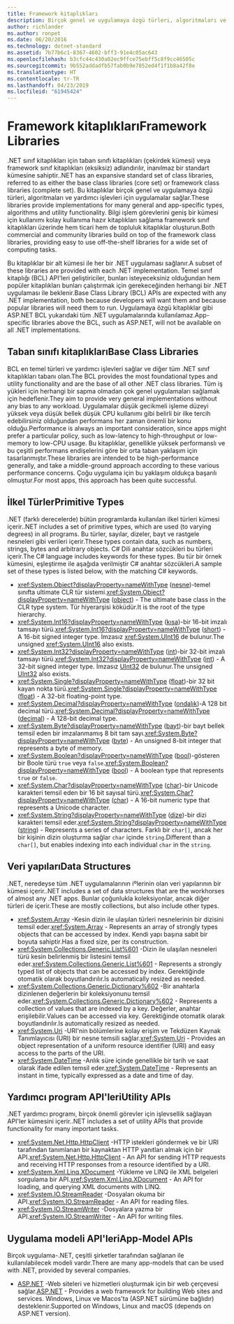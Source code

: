 ```yaml
---
title: Framework kitaplıkları
description: Birçok genel ve uygulamaya özgü türleri, algoritmaları ve yardımcı işlevleri için kitaplıkları uygulamaları nasıl sağladığını öğrenin.
author: richlander
ms.author: ronpet
ms.date: 06/20/2016
ms.technology: dotnet-standard
ms.assetid: 7b77b6c1-8367-4602-bff3-91e4c05ac643
ms.openlocfilehash: b3cfc44c430a02ec9ffce75ebff5c8f9cc46505c
ms.sourcegitcommit: 9b552addadfb57fab0b9e7852ed4f1f1b8a42f8e
ms.translationtype: HT
ms.contentlocale: tr-TR
ms.lasthandoff: 04/23/2019
ms.locfileid: "61945424"
---
```

# <a name="framework-libraries"></a><span data-ttu-id="7bb08-103">Framework kitaplıkları</span><span class="sxs-lookup"><span data-stu-id="7bb08-103">Framework Libraries</span></span>

<span data-ttu-id="7bb08-104">.NET sınıf kitaplıkları için taban sınıfı kitaplıkları (çekirdek kümesi) veya framework sınıf kitaplıkları (eksiksiz) adlandırılır, inanılmaz bir standart kümesine sahiptir.</span><span class="sxs-lookup"><span data-stu-id="7bb08-104">.NET has an expansive standard set of class libraries, referred to as either the base class libraries (core set) or framework class libraries (complete set).</span></span> <span data-ttu-id="7bb08-105">Bu kitaplıklar birçok genel ve uygulamaya özgü türleri, algoritmaları ve yardımcı işlevleri için uygulamalar sağlar.</span><span class="sxs-lookup"><span data-stu-id="7bb08-105">These libraries provide implementations for many general and app-specific types, algorithms and utility functionality.</span></span> <span data-ttu-id="7bb08-106">Bilgi işlem görevlerini geniş bir kümesi için kullanımı kolay kullanıma hazır kitaplıkları sağlama framework sınıf kitaplıkları üzerinde hem ticari hem de topluluk kitaplıklar oluşturun.</span><span class="sxs-lookup"><span data-stu-id="7bb08-106">Both commercial and community libraries build on top of the framework class libraries, providing easy to use off-the-shelf libraries for a wide set of computing tasks.</span></span>

<span data-ttu-id="7bb08-107">Bu kitaplıklar bir alt kümesi ile her bir .NET uygulaması sağlanır.</span><span class="sxs-lookup"><span data-stu-id="7bb08-107">A subset of these libraries are provided with each .NET implementation.</span></span> <span data-ttu-id="7bb08-108">Temel sınıf kitaplığı (BCL) API'leri geliştiriciler, bunları isteyeceksiniz olduğundan hem popüler kitaplıkları bunları çalıştırmak için gerekeceğinden herhangi bir .NET uygulaması ile beklenir.</span><span class="sxs-lookup"><span data-stu-id="7bb08-108">Base Class Library (BCL) APIs are expected with any .NET implementation, both because developers will want them and because popular libraries will need them to run.</span></span> <span data-ttu-id="7bb08-109">Uygulamaya özgü kitaplıklar gibi ASP.NET BCL yukarıdaki tüm .NET uygulamalarında kullanılamaz.</span><span class="sxs-lookup"><span data-stu-id="7bb08-109">App-specific libraries above the BCL, such as ASP.NET, will not be available on all .NET implementations.</span></span>

## <a name="base-class-libraries"></a><span data-ttu-id="7bb08-110">Taban sınıfı kitaplıkları</span><span class="sxs-lookup"><span data-stu-id="7bb08-110">Base Class Libraries</span></span>

<span data-ttu-id="7bb08-111">BCL en temel türleri ve yardımcı işlevleri sağlar ve diğer tüm .NET sınıf kitaplıkları tabanı olan.</span><span class="sxs-lookup"><span data-stu-id="7bb08-111">The BCL provides the most foundational types and utility functionality and are the base of all other .NET class libraries.</span></span> <span data-ttu-id="7bb08-112">Tüm iş yükleri için herhangi bir sapma olmadan çok genel uygulamaları sağlamak için hedeflenir.</span><span class="sxs-lookup"><span data-stu-id="7bb08-112">They aim to provide very general implementations without any bias to any workload.</span></span> <span data-ttu-id="7bb08-113">Uygulamalar düşük gecikmeli işleme düzeyi yüksek veya düşük bellek düşük CPU kullanımı gibi belirli bir ilke tercih edebilirsiniz olduğundan performans her zaman önemli bir konu olduğu.</span><span class="sxs-lookup"><span data-stu-id="7bb08-113">Performance is always an important consideration, since apps might prefer a particular policy, such as low-latency to high-throughput or low-memory to low-CPU usage.</span></span> <span data-ttu-id="7bb08-114">Bu kitaplıklar, genellikle yüksek performanslı ve bu çeşitli performans endişelerini göre bir orta taban yaklaşım için tasarlanmıştır.</span><span class="sxs-lookup"><span data-stu-id="7bb08-114">These libraries are intended to be high-performance generally, and take a middle-ground approach according to these various performance concerns.</span></span> <span data-ttu-id="7bb08-115">Çoğu uygulama için bu yaklaşım oldukça başarılı olmuştur.</span><span class="sxs-lookup"><span data-stu-id="7bb08-115">For most apps, this approach has been quite successful.</span></span>

## <a name="primitive-types"></a><span data-ttu-id="7bb08-116">İlkel Türler</span><span class="sxs-lookup"><span data-stu-id="7bb08-116">Primitive Types</span></span>

<span data-ttu-id="7bb08-117">.NET (farklı derecelerde) bütün programlarda kullanılan ilkel türleri kümesi içerir.</span><span class="sxs-lookup"><span data-stu-id="7bb08-117">.NET includes a set of primitive types, which are used (to varying degrees) in all programs.</span></span> <span data-ttu-id="7bb08-118">Bu türler, sayılar, dizeler, bayt ve rastgele nesneleri gibi verileri içerir.</span><span class="sxs-lookup"><span data-stu-id="7bb08-118">These types contain data, such as numbers, strings, bytes and arbitrary objects.</span></span> <span data-ttu-id="7bb08-119">C# Dili anahtar sözcükleri bu türleri içerir.</span><span class="sxs-lookup"><span data-stu-id="7bb08-119">The C# language includes keywords for these types.</span></span> <span data-ttu-id="7bb08-120">Bu tür bir örnek kümesini, eşleştirme ile aşağıda verilmiştir C# anahtar sözcükleri.</span><span class="sxs-lookup"><span data-stu-id="7bb08-120">A sample set of these types is listed below, with the matching C# keywords.</span></span>

* <span data-ttu-id="7bb08-121"><xref:System.Object?displayProperty=nameWithType> ([nesne](../csharp/language-reference/keywords/object.md))-temel sınıfta ultimate CLR tür sistemi.</span><span class="sxs-lookup"><span data-stu-id="7bb08-121"><xref:System.Object?displayProperty=nameWithType> ([object](../csharp/language-reference/keywords/object.md)) - The ultimate base class in the CLR type system.</span></span> <span data-ttu-id="7bb08-122">Tür hiyerarşisi köküdür.</span><span class="sxs-lookup"><span data-stu-id="7bb08-122">It is the root of the type hierarchy.</span></span>
* <span data-ttu-id="7bb08-123"><xref:System.Int16?displayProperty=nameWithType> ([kısa](../csharp/language-reference/keywords/short.md))-bir 16-bit imzalı tamsayı türü.</span><span class="sxs-lookup"><span data-stu-id="7bb08-123"><xref:System.Int16?displayProperty=nameWithType> ([short](../csharp/language-reference/keywords/short.md)) - A 16-bit signed integer type.</span></span> <span data-ttu-id="7bb08-124">İmzasız <xref:System.UInt16> de bulunur.</span><span class="sxs-lookup"><span data-stu-id="7bb08-124">The unsigned <xref:System.UInt16> also exists.</span></span>
* <span data-ttu-id="7bb08-125"><xref:System.Int32?displayProperty=nameWithType> ([int](../csharp/language-reference/keywords/int.md))-bir 32-bit imzalı tamsayı türü.</span><span class="sxs-lookup"><span data-stu-id="7bb08-125"><xref:System.Int32?displayProperty=nameWithType> ([int](../csharp/language-reference/keywords/int.md)) - A 32-bit signed integer type.</span></span> <span data-ttu-id="7bb08-126">İmzasız [UInt32](../csharp/language-reference/keywords/uint.md) de bulunur.</span><span class="sxs-lookup"><span data-stu-id="7bb08-126">The unsigned [UInt32](../csharp/language-reference/keywords/uint.md) also exists.</span></span>
* <span data-ttu-id="7bb08-127"><xref:System.Single?displayProperty=nameWithType> ([float](../csharp/language-reference/keywords/float.md))-bir 32 bit kayan nokta türü.</span><span class="sxs-lookup"><span data-stu-id="7bb08-127"><xref:System.Single?displayProperty=nameWithType> ([float](../csharp/language-reference/keywords/float.md)) - A 32-bit floating-point type.</span></span>
* <span data-ttu-id="7bb08-128"><xref:System.Decimal?displayProperty=nameWithType> ([ondalık](../csharp/language-reference/keywords/decimal.md))-A 128 bit decimal türü.</span><span class="sxs-lookup"><span data-stu-id="7bb08-128"><xref:System.Decimal?displayProperty=nameWithType> ([decimal](../csharp/language-reference/keywords/decimal.md)) - A 128-bit decimal type.</span></span>
* <span data-ttu-id="7bb08-129"><xref:System.Byte?displayProperty=nameWithType> ([bayt](../csharp/language-reference/keywords/byte.md))-bir bayt bellek temsil eden bir imzalanmamış 8 bit tam sayı.</span><span class="sxs-lookup"><span data-stu-id="7bb08-129"><xref:System.Byte?displayProperty=nameWithType> ([byte](../csharp/language-reference/keywords/byte.md)) - An unsigned 8-bit integer that represents a byte of memory.</span></span>
* <span data-ttu-id="7bb08-130"><xref:System.Boolean?displayProperty=nameWithType> ([bool](../csharp/language-reference/keywords/bool.md))-gösteren bir Boole türü `true` veya `false`.</span><span class="sxs-lookup"><span data-stu-id="7bb08-130"><xref:System.Boolean?displayProperty=nameWithType> ([bool](../csharp/language-reference/keywords/bool.md)) - A boolean type that represents `true` or `false`.</span></span>
* <span data-ttu-id="7bb08-131"><xref:System.Char?displayProperty=nameWithType> ([char](../csharp/language-reference/keywords/char.md))-bir Unicode karakteri temsil eden bir 16 bit sayısal türü.</span><span class="sxs-lookup"><span data-stu-id="7bb08-131"><xref:System.Char?displayProperty=nameWithType> ([char](../csharp/language-reference/keywords/char.md)) - A 16-bit numeric type that represents a Unicode character.</span></span>
* <span data-ttu-id="7bb08-132"><xref:System.String?displayProperty=nameWithType> ([dize](../csharp/language-reference/keywords/string.md))-bir dizi karakteri temsil eder.</span><span class="sxs-lookup"><span data-stu-id="7bb08-132"><xref:System.String?displayProperty=nameWithType> ([string](../csharp/language-reference/keywords/string.md)) - Represents a series of characters.</span></span> <span data-ttu-id="7bb08-133">Farklı bir `char[]`, ancak her bir kişinin dizin oluşturma sağlar `char` içinde `string`.</span><span class="sxs-lookup"><span data-stu-id="7bb08-133">Different than a `char[]`, but enables indexing into each individual `char` in the `string`.</span></span>

## <a name="data-structures"></a><span data-ttu-id="7bb08-134">Veri yapıları</span><span class="sxs-lookup"><span data-stu-id="7bb08-134">Data Structures</span></span>

<span data-ttu-id="7bb08-135">.NET, neredeyse tüm .NET uygulamalarının iºlerinin olan veri yapılarının bir kümesi içerir.</span><span class="sxs-lookup"><span data-stu-id="7bb08-135">.NET includes a set of data structures that are the workhorses of almost any .NET apps.</span></span> <span data-ttu-id="7bb08-136">Bunlar çoğunlukla koleksiyonlar, ancak diğer türleri de içerir.</span><span class="sxs-lookup"><span data-stu-id="7bb08-136">These are mostly collections, but also include other types.</span></span>

* <span data-ttu-id="7bb08-137"><xref:System.Array> -Kesin dizin ile ulaşılan türleri nesnelerinin bir dizisini temsil eder.</span><span class="sxs-lookup"><span data-stu-id="7bb08-137"><xref:System.Array> - Represents an array of strongly types objects that can be accessed by index.</span></span> <span data-ttu-id="7bb08-138">Kendi yapı başına sabit bir boyuta sahiptir.</span><span class="sxs-lookup"><span data-stu-id="7bb08-138">Has a fixed size, per its construction.</span></span>
* <span data-ttu-id="7bb08-139"><xref:System.Collections.Generic.List%601> -Dizin ile ulaşılan nesneleri türü kesin belirlenmiş bir listesini temsil eder.</span><span class="sxs-lookup"><span data-stu-id="7bb08-139"><xref:System.Collections.Generic.List%601> - Represents a strongly typed list of objects that can be accessed by index.</span></span> <span data-ttu-id="7bb08-140">Gerektiğinde otomatik olarak boyutlandırılır.</span><span class="sxs-lookup"><span data-stu-id="7bb08-140">Is automatically resized as needed.</span></span>
* <span data-ttu-id="7bb08-141"><xref:System.Collections.Generic.Dictionary%602> -Bir anahtarla dizinlenen değerlerin bir koleksiyonunu temsil eder.</span><span class="sxs-lookup"><span data-stu-id="7bb08-141"><xref:System.Collections.Generic.Dictionary%602> - Represents a collection of values that are indexed by a key.</span></span> <span data-ttu-id="7bb08-142">Değerler, anahtar erişilebilir.</span><span class="sxs-lookup"><span data-stu-id="7bb08-142">Values can be accessed via key.</span></span> <span data-ttu-id="7bb08-143">Gerektiğinde otomatik olarak boyutlandırılır.</span><span class="sxs-lookup"><span data-stu-id="7bb08-143">Is automatically resized as needed.</span></span>
* <span data-ttu-id="7bb08-144"><xref:System.Uri> -URI'nin bölümlerine kolay erişim ve Tekdüzen Kaynak Tanımlayıcısı (URI) bir nesne temsili sağlar.</span><span class="sxs-lookup"><span data-stu-id="7bb08-144"><xref:System.Uri> - Provides an object representation of a uniform resource identifier (URI) and easy access to the parts of the URI.</span></span>
* <span data-ttu-id="7bb08-145"><xref:System.DateTime> -Anlık süre içinde genellikle bir tarih ve saat olarak ifade edilen temsil eder.</span><span class="sxs-lookup"><span data-stu-id="7bb08-145"><xref:System.DateTime> - Represents an instant in time, typically expressed as a date and time of day.</span></span>

## <a name="utility-apis"></a><span data-ttu-id="7bb08-146">Yardımcı program API'leri</span><span class="sxs-lookup"><span data-stu-id="7bb08-146">Utility APIs</span></span>

<span data-ttu-id="7bb08-147">.NET yardımcı programı, birçok önemli görevler için işlevsellik sağlayan API'ler kümesini içerir.</span><span class="sxs-lookup"><span data-stu-id="7bb08-147">.NET includes a set of utility APIs that provide functionality for many important tasks.</span></span>

* <span data-ttu-id="7bb08-148"><xref:System.Net.Http.HttpClient> -HTTP istekleri göndermek ve bir URI tarafından tanımlanan bir kaynaktan HTTP yanıtları almak için bir API.</span><span class="sxs-lookup"><span data-stu-id="7bb08-148"><xref:System.Net.Http.HttpClient> - An API for sending HTTP requests and receiving HTTP responses from a resource identified by a URI.</span></span>
* <span data-ttu-id="7bb08-149"><xref:System.Xml.Linq.XDocument> -Yükleme ve LINQ ile XML belgeleri sorgulama bir API.</span><span class="sxs-lookup"><span data-stu-id="7bb08-149"><xref:System.Xml.Linq.XDocument> - An API for loading, and querying XML documents with LINQ.</span></span>
* <span data-ttu-id="7bb08-150"><xref:System.IO.StreamReader> -Dosyaları okuma bir API.</span><span class="sxs-lookup"><span data-stu-id="7bb08-150"><xref:System.IO.StreamReader> - An API for reading files.</span></span> 
* <span data-ttu-id="7bb08-151"><xref:System.IO.StreamWriter> -Dosyalara yazma bir API.</span><span class="sxs-lookup"><span data-stu-id="7bb08-151"><xref:System.IO.StreamWriter> - An API for writing files.</span></span>

## <a name="app-model-apis"></a><span data-ttu-id="7bb08-152">Uygulama modeli API'leri</span><span class="sxs-lookup"><span data-stu-id="7bb08-152">App-Model APIs</span></span>

<span data-ttu-id="7bb08-153">Birçok uygulama-.NET, çeşitli şirketler tarafından sağlanan ile kullanılabilecek modeli vardır.</span><span class="sxs-lookup"><span data-stu-id="7bb08-153">There are many app-models that can be used with .NET, provided by several companies.</span></span>

* <span data-ttu-id="7bb08-154">[ASP.NET](https://www.asp.net) -Web siteleri ve hizmetleri oluşturmak için bir web çerçevesi sağlar.</span><span class="sxs-lookup"><span data-stu-id="7bb08-154">[ASP.NET](https://www.asp.net) - Provides a web framework for building Web sites and services.</span></span> <span data-ttu-id="7bb08-155">Windows, Linux ve Macos'ta (ASP.NET sürümüne bağlıdır) desteklenir.</span><span class="sxs-lookup"><span data-stu-id="7bb08-155">Supported on Windows, Linux and macOS (depends on ASP.NET version).</span></span>
